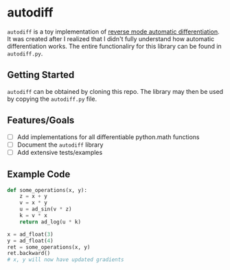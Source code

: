 # autodiff

`autodiff` is a toy implementation of [reverse mode automatic differentiation](https://en.wikipedia.org/wiki/Automatic_differentiation#Reverse_accumulation).
It was created after I realized that I didn't fully understand how automatic differentiation works.
The entire functionaliry for this library can be found in `autodiff.py`.

## Getting Started
`autodiff` can be obtained by cloning this repo.
The library may then be used by copying the `autodiff.py` file.

## Features/Goals
- [ ] Add implementations for all differentiable python.math functions 
- [ ] Document the `autodiff` library
- [ ] Add extensive tests/examples

## Example Code
```python
def some_operations(x, y):
    z = x + y
    v = x * y
    u = ad_sin(v * z)
    k = v * x
    return ad_log(u * k)

x = ad_float(3)
y = ad_float(4)
ret = some_operations(x, y)
ret.backward()
# x, y will now have updated gradients
```
